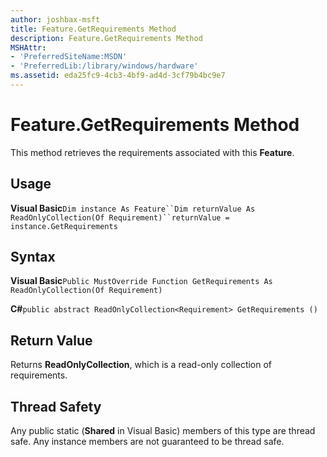 ```yaml
---
author: joshbax-msft
title: Feature.GetRequirements Method
description: Feature.GetRequirements Method
MSHAttr:
- 'PreferredSiteName:MSDN'
- 'PreferredLib:/library/windows/hardware'
ms.assetid: eda25fc9-4cb3-4bf9-ad4d-3cf79b4bc9e7
---
```


# Feature.GetRequirements Method


This method retrieves the requirements associated with this **Feature**.

## Usage


**Visual Basic**`Dim instance As Feature``Dim returnValue As ReadOnlyCollection(Of Requirement)``returnValue = instance.GetRequirements`

## Syntax


**Visual Basic**`Public MustOverride Function GetRequirements As ReadOnlyCollection(Of Requirement)`

**C#**`public abstract ReadOnlyCollection<Requirement> GetRequirements ()`

## Return Value


Returns **ReadOnlyCollection**, which is a read-only collection of requirements.

## Thread Safety


Any public static (**Shared** in Visual Basic) members of this type are thread safe. Any instance members are not guaranteed to be thread safe.

 

 






